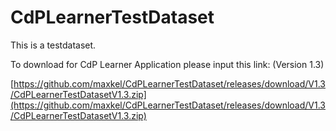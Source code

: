 # CdPLearnerTestDataset

This is a testdataset.

To download for CdP Learner Application please input this link:
(Version 1.3)

[https://github.com/maxkel/CdPLearnerTestDataset/releases/download/V1.3/CdPLearnerTestDatasetV1.3.zip](https://github.com/maxkel/CdPLearnerTestDataset/releases/download/V1.3/CdPLearnerTestDatasetV1.3.zip)
